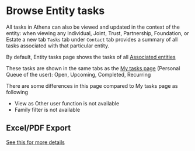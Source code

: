 # Browse Entity tasks

All tasks in Athena can also be viewed and updated in the context of the entity: when viewing any Individual, Joint, Trust, Partnership, Foundation, or Estate a new tab `Tasks` tab under `Contact` tab provides a summary of all tasks associated with that particular entity.

By default, Entity tasks page shows the tasks of all [Associated entities](../legal-entities/associated-entities.md)

These tasks are shown in the same tabs as the [My tasks page](./browse-my-tasks.md) (Personal Queue of the user): Open, Upcoming, Completed, Recurring

There are some differences in this page compared to My tasks page as following
- View as Other user function is not available
- Family filter is not available

## Excel/PDF Export

[See this for more details](./excel-export/#filter-criterias)


